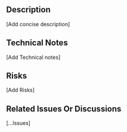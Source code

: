 ## Description

[Add concise description]

## Technical Notes

[Add Technical notes]

## Risks

[Add Risks]

## Related Issues Or Discussions

[...Issues]
